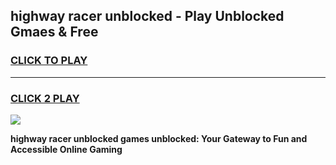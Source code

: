 
## highway racer unblocked - Play Unblocked Gmaes & Free
<h3>
<a href="https://news.freeplayer.one?title=highway_racer_unblocked&ref=16F">CLICK TO PLAY</a></h3>
<hr>

<h3>
<a href="https://news.freeplayer.one?title=highway_racer_unblocked&ref=16F">CLICK 2 PLAY</a>
  
</h3>

<a href="https://news.freeplayer.one?title=highway_racer_unblocked&ref=16F/"><img src="https://clearcache.store/games.png"></a>


**highway racer unblocked games unblocked: Your Gateway to Fun and Accessible Online Gaming**
